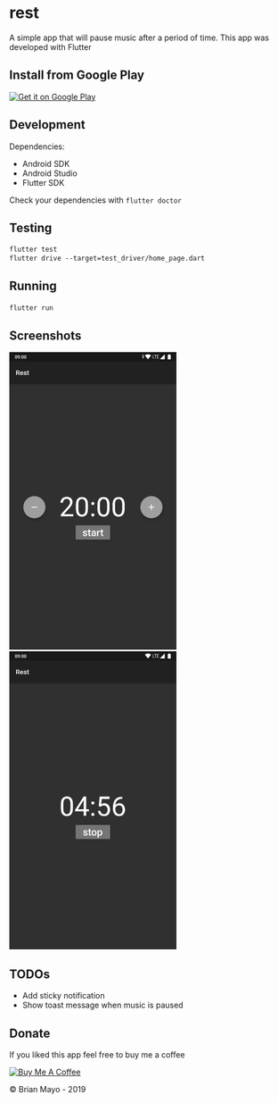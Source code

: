 # rest

A simple app that will pause music after a period of time.
This app was developed with Flutter

## Install from Google Play

<a href="https://play.google.com/store/apps/details?id=dev.protium.rest">
  <img alt="Get it on Google Play"
       src="https://developer.android.com/images/brand/en_generic_rgb_wo_60.png" />
</a>

## Development
Dependencies:
* Android SDK
* Android Studio
* Flutter SDK

Check your dependencies with `flutter doctor` 
## Testing
```
flutter test
flutter drive --target=test_driver/home_page.dart 
```

## Running
`flutter run`

## Screenshots

<img src="./images/screenshot1.png" width="300">

<img src="./images/screenshot2.png" width="300">


## TODOs
* Add sticky notification
* Show toast message when music is paused

## Donate
If you liked this app feel free to buy me a coffee


<a href="https://www.buymeacoffee.com/p3kqm9Z2h" target="_blank"><img src="https://www.buymeacoffee.com/assets/img/custom_images/orange_img.png" alt="Buy Me A Coffee" style="height: auto !important;width: auto !important;" ></a>

© Brian Mayo - 2019
